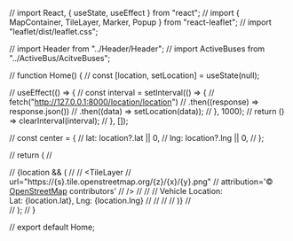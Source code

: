 // import React, { useState, useEffect } from "react";
// import { MapContainer, TileLayer, Marker, Popup } from "react-leaflet";
// import "leaflet/dist/leaflet.css";

// import Header from "../Header/Header";
// import ActiveBuses from "../ActiveBus/AcitveBuses";

// function Home() {
//   const [location, setLocation] = useState(null);

//   useEffect(() => {
//     const interval = setInterval(() => {
//       fetch("http://127.0.0.1:8000/location/location")
//         .then((response) => response.json())
//         .then((data) => setLocation(data));
//     }, 1000);
//     return () => clearInterval(interval);
//   }, []);

//   const center = {
//     lat: location?.lat || 0,
//     lng: location?.lng || 0,
//   };

//   return (
//     <div className="Home">
//       {location && (
//         <MapContainer center={center} zoom={15}>
//           <TileLayer
//             url="https://{s}.tile.openstreetmap.org/{z}/{x}/{y}.png"
//             attribution='&copy; <a href="https://www.openstreetmap.org/">OpenStreetMap</a> contributors'
//           />
//           <Marker position={center}>
//             <Popup>
//               Vehicle Location: <br /> Lat: {location.lat}, Lng: {location.lng}
//             </Popup>
//           </Marker>
//         </MapContainer>
//       )}
//     </div>
//   );
// }

// export default Home;
